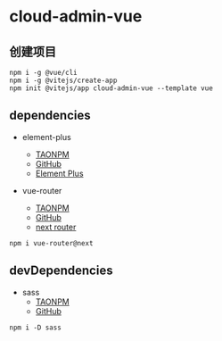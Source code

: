 # cloud-admin-vue

## 创建项目

~~~
npm i -g @vue/cli
npm i -g @vitejs/create-app
npm init @vitejs/app cloud-admin-vue --template vue
~~~

## dependencies

- element-plus
    - [TAONPM](https://developer.aliyun.com/mirror/npm/package/element-plus)
    - [GitHub](https://github.com/element-plus/element-plus)
    - [Element Plus](https://element-plus.gitee.io)

- vue-router
    - [TAONPM](https://developer.aliyun.com/mirror/npm/package/vue-router)
    - [GitHub](https://github.com/vuejs/vue-router-next)
    - [next router](https://next.router.vuejs.org)

~~~
npm i vue-router@next
~~~

## devDependencies

- sass
    - [TAONPM](https://developer.aliyun.com/mirror/npm/package/sass)
    - [GitHub](https://github.com/sass/dart-sass)

~~~
npm i -D sass
~~~
